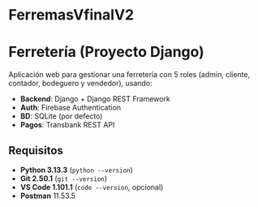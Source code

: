
# FerremasVfinalV2

# Ferretería (Proyecto Django)

Aplicación web para gestionar una ferretería con 5 roles (admin, cliente, contador, bodeguero y vendedor), usando:

- **Backend**: Django + Django REST Framework  
- **Auth**: Firebase Authentication  
- **BD**: SQLite (por defecto)  
- **Pagos**: Transbank REST API  

## Requisitos

- **Python 3.13.3** (`python --version`)  
- **Git 2.50.1** (`git --version`)  
- **VS Code 1.101.1** (`code --version`, opcional)
- **Postman** 11.53.5
